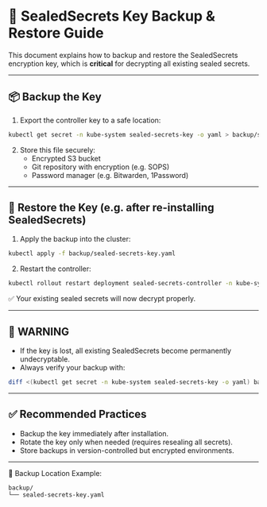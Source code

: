 # 🔐 SealedSecrets Key Backup & Restore Guide

This document explains how to backup and restore the SealedSecrets encryption key, which is **critical** for decrypting all existing sealed secrets.

---

## 📦 Backup the Key

1. Export the controller key to a safe location:
```bash
kubectl get secret -n kube-system sealed-secrets-key -o yaml > backup/sealed-secrets-key.yaml
```

2. Store this file securely:
   - Encrypted S3 bucket
   - Git repository with encryption (e.g. SOPS)
   - Password manager (e.g. Bitwarden, 1Password)

---

## 🔁 Restore the Key (e.g. after re-installing SealedSecrets)

1. Apply the backup into the cluster:
```bash
kubectl apply -f backup/sealed-secrets-key.yaml
```

2. Restart the controller:
```bash
kubectl rollout restart deployment sealed-secrets-controller -n kube-system
```

✅ Your existing sealed secrets will now decrypt properly.

---

## 🚨 WARNING

- If the key is lost, all existing SealedSecrets become permanently undecryptable.
- Always verify your backup with:
```bash
diff <(kubectl get secret -n kube-system sealed-secrets-key -o yaml) backup/sealed-secrets-key.yaml
```

---

## ✅ Recommended Practices

- Backup the key immediately after installation.
- Rotate the key only when needed (requires resealing all secrets).
- Store backups in version-controlled but encrypted environments.

---

📁 Backup Location Example:
```
backup/
└── sealed-secrets-key.yaml
```